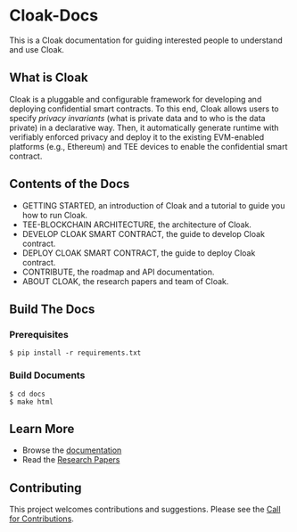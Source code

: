 # Cloak-Docs

This is a Cloak documentation for guiding interested people to understand and use Cloak.

## What is Cloak

Cloak is a pluggable and configurable framework for developing and deploying confidential smart contracts. 
To this end, Cloak allows users to specify *privacy invariants*
(what is private data and to who is the data private) in a 
declarative way. Then, it automatically generate runtime with verifiably 
enforced privacy and deploy it to the existing EVM-enabled platforms 
(e.g., Ethereum) and TEE devices to enable the confidential smart 
contract. 

## Contents of the Docs

- GETTING STARTED, an introduction of Cloak and a tutorial to guide you how to run Cloak.
- TEE-BLOCKCHAIN ARCHITECTURE, the architecture of Cloak.
- DEVELOP CLOAK SMART CONTRACT, the guide to develop Cloak contract.
- DEPLOY CLOAK SMART CONTRACT, the guide to deploy Cloak contract.
- CONTRIBUTE, the roadmap and API documentation.
- ABOUT CLOAK, the research papers and team of Cloak.

## Build The Docs

### Prerequisites

```shell
$ pip install -r requirements.txt
```

### Build Documents

```shell
$ cd docs
$ make html
```

## Learn More

- Browse the [documentation](https://oxhainan-cloak-docs.readthedocs-hosted.com/en/latest/#)
- Read the [Research Papers](https://oxhainan-cloak-docs.readthedocs-hosted.com/en/latest/publications/publications.html)

## Contributing

This project welcomes contributions and suggestions. Please see the [Call for Contributions](https://oxhainan-cloak-docs.readthedocs-hosted.com/en/latest/started/contribute.html).